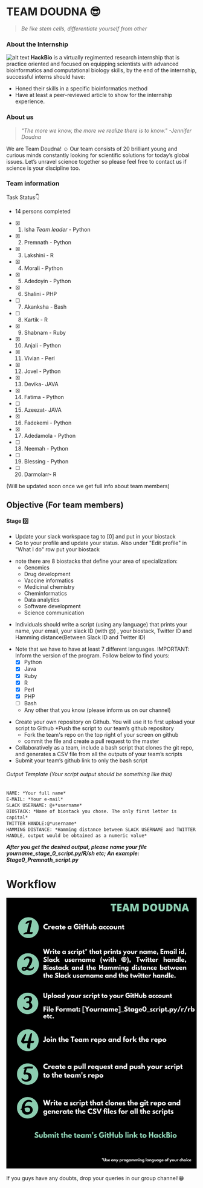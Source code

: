 # TEAM DOUDNA 😎

>*Be like stem cells, differentiate yourself from other*              
### About the Internship 
![alt text](https://github.com/prembioinfo/Team-Doudna/blob/82006bc48c0849840a64f307b4b118a460492c5e/1.jpg)
**HackBio** is a virtually regimented research internship that is practice oriented and focused on equipping scientists with advanced bioinformatics and computational biology skills, by the end of the internship, successful interns should have:
+ Honed their skills in a specific bioinformatics method
+ Have at least a peer-reviewed article to show for the internship experience.

### About us 
>*“The more we know, the more we realize there is to know."
   -Jennifer Doudna*
   
We are Team Doudna! ☺ 
Our team consists of 20 brilliant young and curious minds constantly looking for scientific solutions for today’s global issues.
Let’s unravel science together so please feel free to contact us if science is your discipline too.


### Team information
Task Status👇
 * 14 persons completed
- [x] 1. Isha *Team leader* - Python
- [x] 2. Premnath - Python
- [x] 3. Lakshini - R
- [x] 4. Morali - Python
- [x] 5. Adedoyin - Python
- [x] 6. Shalini - PHP
- [ ] 7. Akanksha - Bash
- [ ] 8. Kartik - R
- [x] 9. Shabnam - Ruby
- [x] 10. Anjali - Python
- [x] 11. Vivian - Perl
- [x] 12. Jovel - Python
- [x] 13. Devika- JAVA
- [x] 14. Fatima - Python
- [ ] 15. Azeezat- JAVA
- [x] 16. Fadekemi - Python
- [x] 17. Adedamola - Python
- [ ] 18. Neemah - Python
- [ ] 19. Blessing - Python
- [ ] 20. Darmolarr- R


(Will be updated soon once we get full info about team members)

## Objective (For team members)
#### Stage 0️⃣
+ Update your slack workspace tag to [0] and put in your biostack
+  Go to your profile and update your status. Also under "Edit profile" in "What I do" row put your biostack
 * note there are 8 biostacks that define your area of specialization: 
    * Genomics
    * Drug development
    * Vaccine informatics
    * Medicinal chemistry
    * Cheminformatics
    * Data analytics
    * Software development
    * Science communication 

+  Individuals should write a script (using any language) that prints your name, your email, your slack ID (with @) , your biostack, Twitter ID and Hamming distance(Between Slack ID and Twitter ID)
  * Note that we have to have at least 7 different languages. IMPORTANT: Inform the version of the program. Follow below to find yours:
    * [x] Python 
    * [x] Java
    * [x] Ruby
    * [x] R
    * [x] Perl
    * [X] PHP
    * [ ] Bash

    * Any other that you know (please inform us on our channel)

+ Create your own repository on Github. You will use it to first upload your script to Github
 *Push the script to our team’s github repository
  * Fork the team's repo on the top right of your screen on github
  * commit the file and create a pull request to the master
+ Collaboratively as a team, include a bash script that clones the git repo, and generates a CSV file from all the outputs of your team’s scripts
+ Submit your team’s github link to ​only​ the bash script

###### Output Template (Your script output should be something like this)
```
NAME: *Your full name*
E-MAIL: *Your e-mail* 
SLACK USERNAME: @+*username*
BIOSTACK: *Name of biostack you chose. The only first letter is capital* 
TWITTER HANDLE:@*username*
HAMMING DISTANCE: *Hamming distance between SLACK USERNAME and TWITTER HANDLE, output would be obtained as a numeric value*
```
***After you get the desired output, please name your file yourname_stage_0_script.py/R/sh etc;
An example: Stage0_Premnath_script.py***

# Workflow
![alt text](https://github.com/prembioinfo/Team-Doudna/blob/0fd1dfb9d99f67667718511c3bd8b446ad97bef6/Workflow.png)

If you guys have any doubts, drop your queries in our group channel!😁
